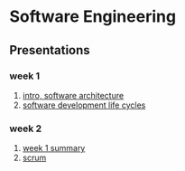 # Software Engineering

## Presentations

<!--| week | lecture                           | practical class    |
|-----:|:---------------------------------:|:------------------:|
|    1 | intro, software architecture      | SDLC               |
|    2 | SCRUM                             | kanban             |
|    3 | requirement analysis              | user story map     |
|    4 | UML, C4                           | UML in practice    |
|    5 | "communication", clean code       | case studies       |
|    6 | legacy code, review               | "coding" example   |
|    7 | testing, review                   | project assignment |
|    8 | school holiday                    |                    |
|    9 | dependency management             | VCS basics         |
|   10 | CI, automatization, devops        | project workshop   |
|   11 | project workshop                  | project workshop   |
|   12 | summary, course feedback          | project workshop   |
|   13 | midterm                           | project demo       |-->

### week 1

1. [intro, software architecture](slides/00_intro.html)
2. [software development life cycles](slides/01_sdlc.html)

### week 2

1. [week 1 summary](slides/02_previously.html)
2. [scrum](slides/02_scrum.html)
